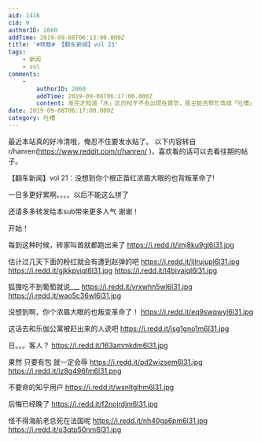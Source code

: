 ```yaml
---
aid: 1416
cid: 9
authorID: 2060
addTime: 2019-09-08T06:13:00.000Z
title: '#转载# 【翻车新闻】vol 21'
tags:
    - 新闻
    - vol
comments:
    -
        authorID: 2060
        addTime: 2019-09-08T06:17:00.000Z
        content: 发完才知道「水」区的帖子不会出现在首页，版主能否帮忙改成「吐嘈」
date: 2019-09-08T06:17:00.000Z
category: 吐槽
---
```


最近本站真的好冷清哦，俺忍不住要发水贴了。 以下内容转自r/hanren(https://www.reddit.com/r/hanren/ )，喜欢看的话可以去看往期的帖子。

【翻车新闻】vol 21：没想到你个根正苗红浓眉大眼的也背叛革命了!

一日多更好累啊。。。。以后不能这么拼了

还请多多转发给本sub带来更多人气 谢谢！

开始！

每到这种时候，砖家叫兽就都跑出来了 https://i.redd.it/imj8ku9gl6l31.jpg

估计过几天下面的粉红就会有遭到赵弹的吧 https://i.redd.it/ljlrujupl6l31.jpg https://i.redd.it/gjkkpviql6l31.jpg https://i.redd.it/l4bivajql6l31.jpg

狐狸吃不到葡萄就说\_\_\_ https://i.redd.it/vrxwhn5wl6l31.jpg https://i.redd.it/wao5c36wl6l31.jpg

没想到啊，你个浓眉大眼的也叛变革命了！ https://i.redd.it/eq9swqwyl6l31.jpg

这话去和乐伽公寓被赶出来的人说吧 https://i.redd.it/isg1gno1m6l31.jpg

日。。。客人？ https://i.redd.it/163ammkdm6l31.jpg

果然 只要有包 就一定会辱 https://i.redd.it/pd2wizsem6l31.jpg https://i.redd.it/lz8g496fm6l31.png

不要命的知乎用户 https://i.redd.it/wsnltglhm6l31.jpg

后悔已经晚了 https://i.redd.it/f2nojrdjm6l31.jpg

怪不得海航老总死在法国呢 https://i.redd.it/nh40ga6pm6l31.jpg https://i.redd.it/o3qtp50nm6l31.jpg
